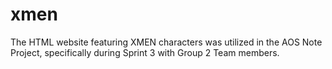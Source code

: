 # xmen
The HTML website featuring XMEN characters was utilized in the AOS Note Project, specifically during Sprint 3 with Group 2 Team members.
